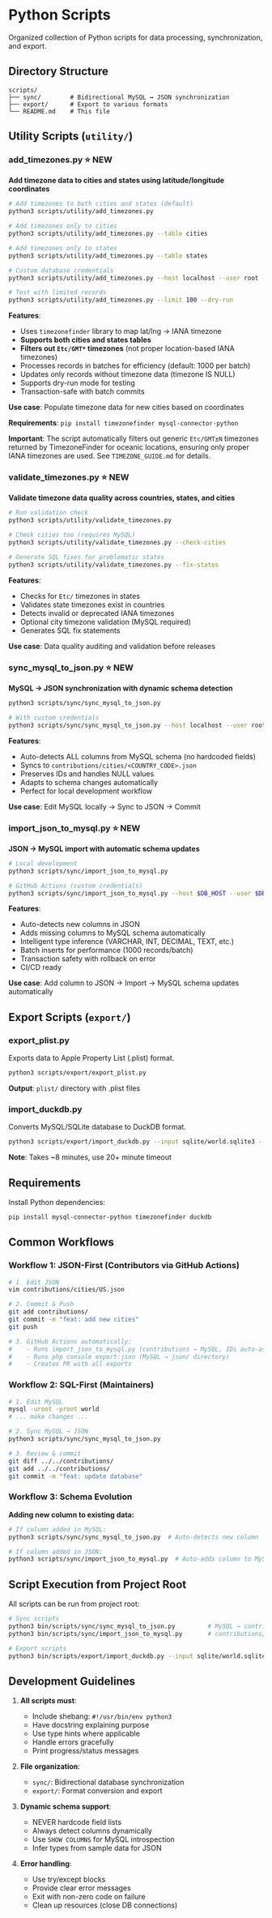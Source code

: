 # Python Scripts

Organized collection of Python scripts for data processing, synchronization, and export.

## Directory Structure

```
scripts/
├── sync/        # Bidirectional MySQL ↔ JSON synchronization
├── export/      # Export to various formats
└── README.md    # This file
```

## Utility Scripts (`utility/`)

### add_timezones.py ⭐ NEW
**Add timezone data to cities and states using latitude/longitude coordinates**

```bash
# Add timezones to both cities and states (default)
python3 scripts/utility/add_timezones.py

# Add timezones only to cities
python3 scripts/utility/add_timezones.py --table cities

# Add timezones only to states
python3 scripts/utility/add_timezones.py --table states

# Custom database credentials
python3 scripts/utility/add_timezones.py --host localhost --user root --password root

# Test with limited records
python3 scripts/utility/add_timezones.py --limit 100 --dry-run
```

**Features**:
- Uses `timezonefinder` library to map lat/lng → IANA timezone
- **Supports both cities and states tables**
- **Filters out `Etc/GMT*` timezones** (not proper location-based IANA timezones)
- Processes records in batches for efficiency (default: 1000 per batch)
- Updates only records without timezone data (timezone IS NULL)
- Supports dry-run mode for testing
- Transaction-safe with batch commits

**Use case**: Populate timezone data for new cities based on coordinates

**Requirements**: `pip install timezonefinder mysql-connector-python`

**Important**: The script automatically filters out generic `Etc/GMT±N` timezones returned by TimezoneFinder for oceanic locations, ensuring only proper IANA timezones are used. See `TIMEZONE_GUIDE.md` for details.

### validate_timezones.py ⭐ NEW
**Validate timezone data quality across countries, states, and cities**

```bash
# Run validation check
python3 scripts/utility/validate_timezones.py

# Check cities too (requires MySQL)
python3 scripts/utility/validate_timezones.py --check-cities

# Generate SQL fixes for problematic states
python3 scripts/utility/validate_timezones.py --fix-states
```

**Features**:
- Checks for `Etc/` timezones in states
- Validates state timezones exist in countries
- Detects invalid or deprecated IANA timezones
- Optional city timezone validation (MySQL required)
- Generates SQL fix statements

**Use case**: Data quality auditing and validation before releases

### sync_mysql_to_json.py ⭐ NEW
**MySQL → JSON synchronization with dynamic schema detection**

```bash
python3 scripts/sync/sync_mysql_to_json.py

# With custom credentials
python3 scripts/sync/sync_mysql_to_json.py --host localhost --user root --password root
```

**Features**:
- Auto-detects ALL columns from MySQL schema (no hardcoded fields)
- Syncs to `contributions/cities/<COUNTRY_CODE>.json`
- Preserves IDs and handles NULL values
- Adapts to schema changes automatically
- Perfect for local development workflow

**Use case**: Edit MySQL locally → Sync to JSON → Commit

### import_json_to_mysql.py ⭐ NEW
**JSON → MySQL import with automatic schema updates**

```bash
# Local development
python3 scripts/sync/import_json_to_mysql.py

# GitHub Actions (custom credentials)
python3 scripts/sync/import_json_to_mysql.py --host $DB_HOST --user $DB_USER --password $DB_PASSWORD
```

**Features**:
- Auto-detects new columns in JSON
- Adds missing columns to MySQL schema automatically
- Intelligent type inference (VARCHAR, INT, DECIMAL, TEXT, etc.)
- Batch inserts for performance (1000 records/batch)
- Transaction safety with rollback on error
- CI/CD ready

**Use case**: Add column to JSON → Import → MySQL schema updates automatically


## Export Scripts (`export/`)

### export_plist.py
Exports data to Apple Property List (.plist) format.

```bash
python3 scripts/export/export_plist.py
```

**Output**: `plist/` directory with .plist files

### import_duckdb.py
Converts MySQL/SQLite database to DuckDB format.

```bash
python3 scripts/export/import_duckdb.py --input sqlite/world.sqlite3 --output duckdb/world.db
```

**Note**: Takes ~8 minutes, use 20+ minute timeout

## Requirements

Install Python dependencies:

```bash
pip install mysql-connector-python timezonefinder duckdb
```

## Common Workflows

### Workflow 1: JSON-First (Contributors via GitHub Actions)
```bash
# 1. Edit JSON
vim contributions/cities/US.json

# 2. Commit & Push
git add contributions/
git commit -m "feat: add new cities"
git push

# 3. GitHub Actions automatically:
#    - Runs import_json_to_mysql.py (contributions → MySQL, IDs auto-assigned)
#    - Runs php console export:json (MySQL → json/ directory)
#    - Creates PR with all exports
```

### Workflow 2: SQL-First (Maintainers)
```bash
# 1. Edit MySQL
mysql -uroot -proot world
# ... make changes ...

# 2. Sync MySQL → JSON
python3 scripts/sync/sync_mysql_to_json.py

# 3. Review & commit
git diff ../../contributions/
git add ../../contributions/
git commit -m "feat: update database"
```

### Workflow 3: Schema Evolution
**Adding new column to existing data:**

```bash
# If column added in MySQL:
python3 scripts/sync/sync_mysql_to_json.py  # Auto-detects new column

# If column added in JSON:
python3 scripts/sync/import_json_to_mysql.py  # Auto-adds column to MySQL
```

## Script Execution from Project Root

All scripts can be run from project root:

```bash
# Sync scripts
python3 bin/scripts/sync/sync_mysql_to_json.py         # MySQL → contributions/
python3 bin/scripts/sync/import_json_to_mysql.py       # contributions/ → MySQL

# Export scripts
python3 bin/scripts/export/import_duckdb.py --input sqlite/world.sqlite3 --output duckdb/world.db
```

## Development Guidelines

1. **All scripts must**:
   - Include shebang: `#!/usr/bin/env python3`
   - Have docstring explaining purpose
   - Use type hints where applicable
   - Handle errors gracefully
   - Print progress/status messages

2. **File organization**:
   - `sync/`: Bidirectional database synchronization
   - `export/`: Format conversion and export

3. **Dynamic schema support**:
   - NEVER hardcode field lists
   - Always detect columns dynamically
   - Use `SHOW COLUMNS` for MySQL introspection
   - Infer types from sample data for JSON

4. **Error handling**:
   - Use try/except blocks
   - Provide clear error messages
   - Exit with non-zero code on failure
   - Clean up resources (close DB connections)
